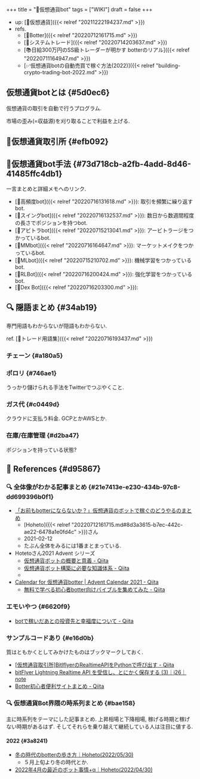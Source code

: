 +++
title = "📝仮想通貨bot"
tags = ["WIKI"]
draft = false
+++

-   up: [📝仮想通貨]({{< relref "20211222194237.md" >}})
-   refs.
    -   [🔖Botter]({{< relref "20220712161715.md" >}})
    -   [📝システムトレード]({{< relref "20220714203637.md" >}})
    -   [📚日給300万円のSS級トレーダーが明かす botterのリアル]({{< relref "20220711164947.md" >}})
    -   [✅仮想通貨botの自動売買で稼ぐ方法(2022)]({{< relref "building-crypto-trading-bot-2022.md" >}})


## 仮想通貨botとは {#5d0ec6}

仮想通貨の取引を自動で行うプログラム.

市場の歪み(=収益源)を刈り取ることで利益を上げる.


## 🔖仮想通貨取引所 {#efb092}


## 🔖仮想通貨bot手法 {#73d718cb-a2fb-4add-8d46-41485ffc4db1}

一言まとめと詳細メモへのリンク.

-   [📝高頻度bot]({{< relref "20220716131618.md" >}}): 取引を頻繁に繰り返すbot.
-   [📝スイングbot]({{< relref "20220716132537.md" >}}): 数日から数週間程度の長さでポジションを持つbot.
-   [📝アビトラbot]({{< relref "20220715213041.md" >}}): アービトラージをつかっているbot.
-   [📝MMbot]({{< relref "20220716164647.md" >}}): マーケットメイクをつかっているbot.
-   [📝MLbot]({{< relref "20220715210702.md" >}}): 機械学習をつかっているbot.
-   [📝RLBot]({{< relref "20220716200424.md" >}}): 強化学習をつかっているbot.
-   [📝Dex Bot]({{< relref "20220716203300.md" >}}):


## <span class="org-todo todo _">🔍</span> 隠語まとめ {#34ab19}

専門用語もわからないが隠語もわからない.

ref. [📝トレード用語集]({{< relref "20220716193437.md" >}})


### チェーン {#a180a5}


### ポロリ {#746ae1}

うっかり儲けられる手法をTwitterでつぶやくこと.


### ガス代 {#c0449d}

クラウドに支払う料金. GCPとかAWSとか.


### 在庫/在庫管理 {#d2ba47}

ポジションを持っている状態?


## <span class="org-todo todo _">🔗</span> References {#d95867}


### <span class="org-todo todo _">🔍</span> 全体像がわかる記事まとめ {#21e7413e-e230-434b-97c8-dd699396b0f1}

-   [「お前もbotterにならないか？」仮想通貨のボットで稼ぐのどうやるのまとめ](https://note.com/hht/n/n61e6ecefd059)
    -   [Hoheto]({{< relref "20220712161715.md#8d3a3615-b7ec-442c-ae22-6478a1e0fd4c" >}})さん
    -   2021-02-12
    -   たぶん全体をみるには1番まとまっている.
-   Hotetoさん2021 Advent シリーズ
    -   [仮想通貨ボットの概要と意義 - Qiita](https://qiita.com/hoheto/items/7dd1a13e0c42dd3e2a0c)
    -   [仮想通貨ボット構築に必要な知識体系 - Qiita](https://qiita.com/hoheto/items/299b7eef1dbb8155966f)
    -
-   [Calendar for 仮想通貨botter | Advent Calendar 2021 - Qiita](https://qiita.com/advent-calendar/2021/botter)
    -   [無料で学べる初心者botter向けバイブルを集めてみた - Qiita](https://qiita.com/hesoponyo/items/947414c36398c7237cbd)


### エモいやつ {#6620f9}

-   [botで稼いだあとの投資先と幸福度について - Qiita](https://qiita.com/Snufkin0866/items/843685cb98a84ee89f1e)


### サンプルコードあり {#e16d0b}

質はともかくとしてみかけたものはブックマークしておく.

-   [[仮想通貨取引所]BitlflyerのRealtimeAPIをPythonで呼び出す - Qiita](https://qiita.com/Avocado/items/55a0dd6aed0d2bbf7b94)
-   [bitFlyer Lightning Realtime API を受信し、とにかく保存する (3)｜j26｜note](https://note.com/j26/n/n1ea0abb8b2c3)
-   [Botter初心者便利サイトまとめ - Qiita](https://qiita.com/OSAer/items/ef11072ced905eefe0bb)


### <span class="org-todo todo _">🔍</span> 仮想通貨Bot界隈の時系列まとめ {#bae158}

主に時系列をテーマにした記事まとめ. 上昇相場と下降相場, 稼げる時期と稼げない時期があるはず. そしてそれらを乗り越えて継続している人は注目に値する.


#### 2022 {#3a8241}

-   [冬の時代のbotterの歩き方｜Hoheto(2022/05/30)](https://note.com/hht/n/n8f4afa2ec02a)
    -   ５月上旬より冬の時代とか.
-   [2022年4月の最近のボット事情+α｜Hoheto(2022/04/30)](https://note.com/hht/n/n12944d9c9367)
